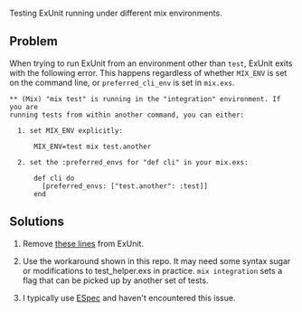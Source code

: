 Testing ExUnit running under different mix environments.

## Problem

When trying to run ExUnit from an environment other than `test`, ExUnit exits
with the following error. This happens regardless of whether `MIX_ENV` is set
on the command line, or `preferred_cli_env` is set in `mix.exs`.

```text
** (Mix) "mix test" is running in the "integration" environment. If you are
running tests from within another command, you can either:

  1. set MIX_ENV explicitly:

      MIX_ENV=test mix test.another

  2. set the :preferred_envs for "def cli" in your mix.exs:

      def cli do
        [preferred_envs: ["test.another": :test]]
      end
```

## Solutions

1. Remove [these lines](https://github.com/elixir-lang/elixir/blob/61acf336c190652edb61ca454038bd2a1a524229/lib/mix/lib/mix/tasks/test.ex#L514-L529) from ExUnit.

2. Use the workaround shown in this repo. It may need some syntax sugar or
   modifications to test_helper.exs in practice. `mix integration` sets a flag
   that can be picked up by another set of tests.

3. I typically use [ESpec](https://hex.pm/packages/espec) and haven't encountered this issue.
